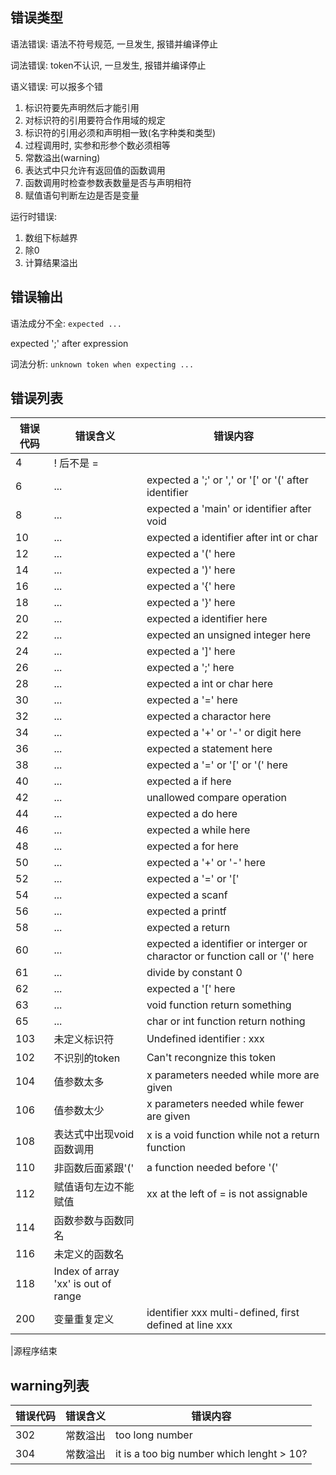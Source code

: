## 错误类型
语法错误:
语法不符号规范, 一旦发生, 报错并编译停止

词法错误:
token不认识, 一旦发生, 报错并编译停止

语义错误:
可以报多个错

1. 标识符要先声明然后才能引用
2. 对标识符的引用要符合作用域的规定
3. 标识符的引用必须和声明相一致(名字种类和类型)
4. 过程调用时, 实参和形参个数必须相等
5. 常数溢出(warning)
6. 表达式中只允许有返回值的函数调用
7. 函数调用时检查参数表数量是否与声明相符
8. 赋值语句判断左边是否是变量

运行时错误:

1. 数组下标越界
2. 除0
3. 计算结果溢出

## 错误输出
语法成分不全: `expected ...`

expected ';' after expression

词法分析: `unknown token when expecting ...`

## 错误列表

|错误代码| 错误含义| 错误内容|
|--------|---------| --------|
| 4 | ! 后不是 = | 
| 6 | ... | expected a ';' or ',' or '[' or '(' after identifier|
| 8 | ... | expected a 'main' or identifier after void |
| 10 | ... | expected a identifier after int or char |
| 12 | ... | expected a '(' here | 
| 14 | ... | expected a ')' here | 
| 16 | ... | expected a '{' here|
| 18 | ... | expected a '}' here |
| 20 | ... | expected a identifier here |
| 22 | ... | expected an unsigned integer here |
| 24 | ... | expected a ']' here |
| 26 | ... | expected a ';' here |
| 28 | ... | expected a int or char here |
| 30 | ... | expected a '=' here |
| 32 | ... | expected a charactor here |
| 34 | ... | expected a '+' or '-' or digit here |
| 36 | ... | expected a statement here |
| 38 | ... | expected a '=' or '[' or '(' here |
| 40 | ... | expected a if here |
| 42 | ... | unallowed compare operation |
| 44 | ... | expected a do here |
| 46 | ... | expected a while here |
| 48 | ... | expected a for here |
| 50 | ... | expected a '+' or '-' here |
| 52 | ... | expected a '=' or '[' |
| 54 | ... | expected a scanf |
| 56 | ... | expected a printf |
| 58 | ... | expected a return |
| 60 | ... | expected a identifier or interger or charactor or function call or '(' here |
| 61 | ... | divide by constant 0 |
| 62 | ... | expected a '[' here |
| 63 | ... | void function return something |
| 65 | ... | char or int function return nothing |
| 103 | 未定义标识符| Undefined identifier : xxx|
| 102 | 不识别的token| Can't recongnize this token |
| 104 | 值参数太多 | x parameters needed while more are given |
| 106 | 值参数太少 | x parameters needed while fewer are given |
| 108 | 表达式中出现void函数调用 | x is a void function while not a return function |
| 110 | 非函数后面紧跟'(' | a function needed before '(' |
| 112 | 赋值语句左边不能赋值 | xx at the left of = is not assignable |
| 114 | 函数参数与函数同名 |
| 116 | 未定义的函数名 |
| 118 | Index of array 'xx' is out of range |
| 200 | 变量重复定义| identifier xxx multi-defined, first defined at line xxx |

|源程序结束

## warning列表
|错误代码| 错误含义| 错误内容|
|--------|---------| --------|
| 302 | 常数溢出 | too long number |
| 304 | 常数溢出 | it is a too big number which lenght > 10? |
